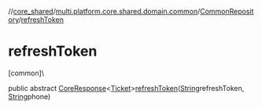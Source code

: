 //[core_shared](../../../index.md)/[multi.platform.core.shared.domain.common](../index.md)/[CommonRepository](index.md)/[refreshToken](refresh-token.md)

# refreshToken

[common]\

public abstract [CoreResponse](../../multi.platform.core.shared.data.common.network.response/-core-response/index.md)&lt;[Ticket](../../multi.platform.core.shared.domain.common.entity/-ticket/index.md)&gt;[refreshToken](refresh-token.md)([String](https://developer.android.com/reference/kotlin/java/lang/String.html)refreshToken, [String](https://developer.android.com/reference/kotlin/java/lang/String.html)phone)
